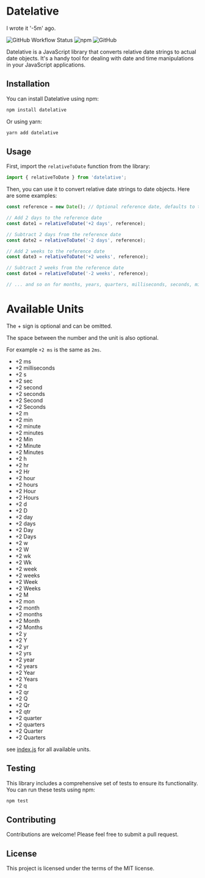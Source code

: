 # Datelative

I wrote it '-5m' ago.

![GitHub Workflow Status](https://img.shields.io/github/actions/workflow/status/onhate/datelative/ci.yaml?branch=main)
![npm](https://img.shields.io/npm/v/datelative)
![GitHub](https://img.shields.io/github/license/onhate/datelative)

Datelative is a JavaScript library that converts relative date strings to actual date objects. It's a handy tool for dealing with date and time manipulations in your JavaScript applications.

## Installation

You can install Datelative using npm:

```bash
npm install datelative
```

Or using yarn:

```bash
yarn add datelative
```

## Usage

First, import the `relativeToDate` function from the library:

```javascript
import { relativeToDate } from 'datelative';
```

Then, you can use it to convert relative date strings to date objects. Here are some examples:

```javascript
const reference = new Date(); // Optional reference date, defaults to the current date and time

// Add 2 days to the reference date
const date1 = relativeToDate('+2 days', reference);

// Subtract 2 days from the reference date
const date2 = relativeToDate('-2 days', reference);

// Add 2 weeks to the reference date
const date3 = relativeToDate('+2 weeks', reference);

// Subtract 2 weeks from the reference date
const date4 = relativeToDate('-2 weeks', reference);

// ... and so on for months, years, quarters, milliseconds, seconds, minutes, and hours
```

# Available Units

The + sign is optional and can be omitted.

The space between the number and the unit is also optional.

For example `+2 ms` is the same as `2ms`.

- +2 ms
- +2 milliseconds
- +2 s
- +2 sec
- +2 second
- +2 seconds
- +2 Second
- +2 Seconds
- +2 m
- +2 min
- +2 minute
- +2 minutes
- +2 Min
- +2 Minute
- +2 Minutes
- +2 h
- +2 hr
- +2 Hr
- +2 hour
- +2 hours
- +2 Hour
- +2 Hours
- +2 d
- +2 D
- +2 day
- +2 days
- +2 Day
- +2 Days
- +2 w
- +2 W
- +2 wk
- +2 Wk
- +2 week
- +2 weeks
- +2 Week
- +2 Weeks
- +2 M
- +2 mon
- +2 month
- +2 months
- +2 Month
- +2 Months
- +2 y
- +2 Y
- +2 yr
- +2 yrs
- +2 year
- +2 years
- +2 Year
- +2 Years
- +2 q
- +2 qr
- +2 Q
- +2 Qr
- +2 qtr
- +2 quarter
- +2 quarters
- +2 Quarter
- +2 Quarters

see [index.js](./index.js#L1) for all available units.

## Testing

This library includes a comprehensive set of tests to ensure its functionality. You can run these tests using npm:

```bash
npm test
```

## Contributing

Contributions are welcome! Please feel free to submit a pull request.

## License

This project is licensed under the terms of the MIT license.
